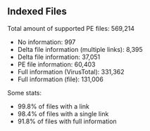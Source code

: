 ## Indexed Files

<!--FileStats-->
Total amount of supported PE files: 569,214

* No information: 997
* Delta file information (multiple links): 8,395
* Delta file information: 37,051
* PE file information: 60,403
* Full information (VirusTotal): 331,362
* Full information (file): 131,006

Some stats:

* 99.8% of files with a link
* 98.4% of files with a single link
* 91.8% of files with full information
<!--/FileStats-->
